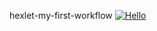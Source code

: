 hexlet-my-first-workflow
[![Hello](https://github.com/sovuix/hexlet-my-first-workflow/actions/workflows/Hello.yml/badge.svg)](https://github.com/sovuix/hexlet-my-first-workflow/actions/workflows/Hello.yml)
